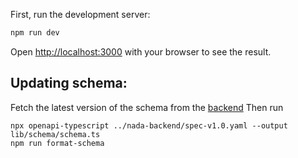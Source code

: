 First, run the development server:

```bash
npm run dev
```

Open [http://localhost:3000](http://localhost:3000) with your browser to see the result.

## Updating schema:

Fetch the latest version of the schema from the [backend](https://github.com/navikt/nada-backend/blob/main/spec-v1.0.yaml)
Then run

```
npx openapi-typescript ../nada-backend/spec-v1.0.yaml --output lib/schema/schema.ts
npm run format-schema
```
